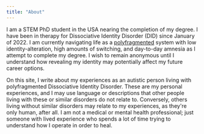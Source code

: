 ```yaml
---
title: "About"
---
```

I am a STEM PhD student in the USA nearing the completion of my degree.
I have been in therapy for Dissociative Identity Disorder (DID) since January of 2022.
I am currently navigating life as a [polyfragmented](/dictionary/#polyfragmented) system with low identity-alteration, high amounts of switching, and day-to-day amnesia as I attempt to complete my degree. 
I wish to remain anonymous until I understand how revealing my identity may potentially affect my future career options.


On this site, I write about my experiences as an autistic person living with polyfragmented Dissociative Identity Disorder. 
These are my personal experiences, and I may use language or descriptions that other people living with these or similar disorders do not relate to.
Conversely, others living without similar disorders may relate to my experiences, as they're only human, after all.
I am not a medical or mental health professional; just someone with lived experience who spends a lot of time trying to understand how I operate in order to heal.

